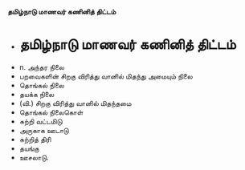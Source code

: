 **தமிழ்நாடு மாணவர் கணினித் திட்டம்**
- # தமிழ்நாடு மாணவர் கணினித் திட்டம்
- n. அந்தர நிலை
- பறவைகளின் சிறகு விரித்து வானில் மிதந்து அமையும் நிலை
- தொங்கல் நிலை
- தயக்க நிலை
- (வி.) சிறகு விரித்து வானில் மிதந்தமை
- தொங்கல் நிலைகொள்
- சுற்றி வட்டமிடு
- அருகாக ஊடாடு
- சுற்றித் திரி
- தயங்கு
- ஊசலாடு.

